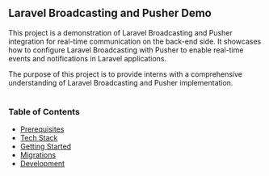 ## Laravel Broadcasting and Pusher Demo 

This project is a demonstration of Laravel Broadcasting and Pusher integration for real-time communication on the back-end side. It showcases how to configure Laravel Broadcasting with Pusher to enable real-time events and notifications in Laravel applications.

The purpose of this project is to provide interns with a comprehensive understanding of Laravel Broadcasting and Pusher implementation.

#

### Table of Contents

-   [Prerequisites](#prerequisites)
-   [Tech Stack](#tech-stack)
-   [Getting Started](#getting-started)
-   [Migrations](#migration)
-   [Development](#development)

#
